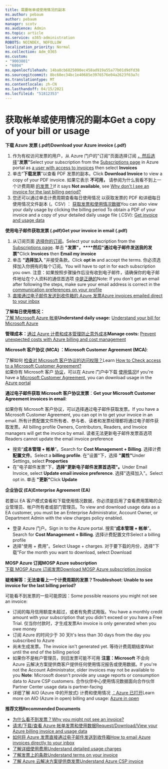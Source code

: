 ```yaml
---
title: 需要帐单或使用情况的副本
ms.author: pebaum
author: pebaum
manager: scotv
ms.audience: Admin
ms.topic: article
ms.service: o365-administration
ROBOTS: NOINDEX, NOFOLLOW
localization_priority: Normal
ms.collection: Adm_O365
ms.custom:
- "9003801"
- "6804"
ms.openlocfilehash: 14ba8cb6825090ec458ad919a55a77b01d9dfd38
ms.sourcegitcommit: 8bc60ec34bc1e40685e3976576e04a2623f63a7c
ms.translationtype: MT
ms.contentlocale: zh-CN
ms.lasthandoff: 04/15/2021
ms.locfileid: "51812353"
---
```

# <a name="get-a-copy-of-your-bill-or-usage"></a><span data-ttu-id="b3b7f-102">获取帐单或使用情况的副本</span><span class="sxs-lookup"><span data-stu-id="b3b7f-102">Get a copy of your bill or usage</span></span>

<span data-ttu-id="b3b7f-103">**下载 Azure 发票 (.pdf)**</span><span class="sxs-lookup"><span data-stu-id="b3b7f-103">**Download your Azure invoice (.pdf)**</span></span>

1. <span data-ttu-id="b3b7f-104">作为有权访问发票的用户，[](https://portal.azure.com/#blade/Microsoft_Azure_Billing/SubscriptionsBlade)从 Azure 门户的"订阅"页面选择订阅 [，然后选择](https://docs.microsoft.com/azure/cost-management-billing/manage/manage-billing-access?WT.mc_id=Portal-Microsoft_Azure_Support)"**发票"**</span><span class="sxs-lookup"><span data-stu-id="b3b7f-104">Select your subscription from the [Subscriptions page](https://portal.azure.com/#blade/Microsoft_Azure_Billing/SubscriptionsBlade) in Azure portal as [a user with access to invoices](https://docs.microsoft.com/azure/cost-management-billing/manage/manage-billing-access?WT.mc_id=Portal-Microsoft_Azure_Support) then select **Invoices**</span></span>
2. <span data-ttu-id="b3b7f-105">单击“**下载发票**”以查看 PDF 发票的副本。</span><span class="sxs-lookup"><span data-stu-id="b3b7f-105">Click **Download Invoice** to view a copy of your PDF invoice.</span></span> <span data-ttu-id="b3b7f-106">如果它表示 **不可用，** 请参阅为什么我看不到上一个计费周期 [的发票？](https://docs.microsoft.com/azure/cost-management-billing/manage/download-azure-invoice-daily-usage-date?WT.mc_id=Portal-Microsoft_Azure_Support#noinvoice)</span><span class="sxs-lookup"><span data-stu-id="b3b7f-106">If it says **Not available**, see [Why don't I see an invoice for the last billing period?](https://docs.microsoft.com/azure/cost-management-billing/manage/download-azure-invoice-daily-usage-date?WT.mc_id=Portal-Microsoft_Azure_Support#noinvoice)</span></span>
3. <span data-ttu-id="b3b7f-107">您还可以通过单击计费周期查看每日使用情况 以获取发票的 PDF 和详细每日使用情况文件副本 (。CSV) ： [获取发票和使用情况数据](https://docs.microsoft.com/azure/cost-management-billing/manage/download-azure-invoice-daily-usage-date?WT.mc_id=Portal-Microsoft_Azure_Support)</span><span class="sxs-lookup"><span data-stu-id="b3b7f-107">You can also view your daily usage by clicking the billing period To obtain a PDF of your invoice and a copy of your detailed daily usage file (.CSV): [Get invoice and usage data](https://docs.microsoft.com/azure/cost-management-billing/manage/download-azure-invoice-daily-usage-date?WT.mc_id=Portal-Microsoft_Azure_Support)</span></span>

<span data-ttu-id="b3b7f-108">**使用电子邮件获取发票 (.pdf)**</span><span class="sxs-lookup"><span data-stu-id="b3b7f-108">**Get your invoice in email (.pdf)**</span></span>

1. <span data-ttu-id="b3b7f-109">从订阅页面 [选择你的订阅](https://ms.portal.azure.com/#blade/Microsoft_Azure_Billing/SubscriptionsBlade)。</span><span class="sxs-lookup"><span data-stu-id="b3b7f-109">Select your subscription from the [Subscriptions page](https://ms.portal.azure.com/#blade/Microsoft_Azure_Billing/SubscriptionsBlade).</span></span> <span data-ttu-id="b3b7f-110">单击 **"发票"，\*\*\*\*然后"通过电子邮件发送我的发票"**</span><span class="sxs-lookup"><span data-stu-id="b3b7f-110">Click **Invoices** then **Email my invoice**</span></span>
2. <span data-ttu-id="b3b7f-111">单击 **"选择加入** "并接受条款。</span><span class="sxs-lookup"><span data-stu-id="b3b7f-111">Click **opt in** and accept the terms.</span></span> <span data-ttu-id="b3b7f-112">你必须选择加入你拥有的每个订阅。</span><span class="sxs-lookup"><span data-stu-id="b3b7f-112">You will have to opt in for each subscription you own.</span></span> <span data-ttu-id="b3b7f-113">注意：如果按照步骤操作后没有收到电子邮件，请确保你的电子邮件地址在个人资料的通信首选项 [中是正确的](https://account.windowsazure.com/profile)</span><span class="sxs-lookup"><span data-stu-id="b3b7f-113">Note: If you don't get an email after following the steps, make sure your email address is correct in the [communication preferences on your profile](https://account.windowsazure.com/profile)</span></span>
3. [<span data-ttu-id="b3b7f-114">直接通过电子邮件发送到收件箱的 Azure 发票</span><span class="sxs-lookup"><span data-stu-id="b3b7f-114">Azure invoices emailed direct to your inbox</span></span>](https://azure.microsoft.com/blog/azure-email-invoices/)

<span data-ttu-id="b3b7f-115">**了解每日使用情况：**  
[了解 Microsoft Azure 帐单](https://docs.microsoft.com/azure/cost-management-billing/understand/review-individual-bill?WT.mc_id=Portal-Microsoft_Azure_Support)</span><span class="sxs-lookup"><span data-stu-id="b3b7f-115">**Understand daily usage:** 
[Understand your bill for Microsoft Azure](https://docs.microsoft.com/azure/cost-management-billing/understand/review-individual-bill?WT.mc_id=Portal-Microsoft_Azure_Support)</span></span>  

<span data-ttu-id="b3b7f-116">**管理成本：**[通过 Azure 计费和成本管理防止意外成本](https://docs.microsoft.com/azure/cost-management-billing/manage/getting-started?WT.mc_id=Portal-Microsoft_Azure_Support)</span><span class="sxs-lookup"><span data-stu-id="b3b7f-116">**Manage costs:** [Prevent unexpected costs with Azure billing and cost management](https://docs.microsoft.com/azure/cost-management-billing/manage/getting-started?WT.mc_id=Portal-Microsoft_Azure_Support)</span></span>  

<span data-ttu-id="b3b7f-117">**Microsoft 客户协议 (MCA) ：**</span><span class="sxs-lookup"><span data-stu-id="b3b7f-117">**Microsoft Customer Agreement (MCA)**:</span></span>

<span data-ttu-id="b3b7f-118">了解如何  [检查对 Microsoft 客户协议的访问权限？](https://docs.microsoft.com/azure/cost-management-billing/manage/download-azure-invoice-daily-usage-date?WT.mc_id=Portal-Microsoft_Azure_Support#check-access-to-a-microsoft-customer-agreement)</span><span class="sxs-lookup"><span data-stu-id="b3b7f-118">Learn  [How to Check access to a Microsoft Customer Agreement?](https://docs.microsoft.com/azure/cost-management-billing/manage/download-azure-invoice-daily-usage-date?WT.mc_id=Portal-Microsoft_Azure_Support#check-access-to-a-microsoft-customer-agreement)</span></span>  
<span data-ttu-id="b3b7f-119">如果你有 Microsoft 客户 [协议](https://docs.microsoft.com/azure/cost-management-billing/manage/download-azure-invoice-daily-usage-date?WT.mc_id=Portal-Microsoft_Azure_Support#check-access-to-a-microsoft-customer-agreement)，可以在 Azure 门户中下载 [使用情况](https://portal.azure.com/)</span><span class="sxs-lookup"><span data-stu-id="b3b7f-119">If you're have a [Microsoft Customer Agreement](https://docs.microsoft.com/azure/cost-management-billing/manage/download-azure-invoice-daily-usage-date?WT.mc_id=Portal-Microsoft_Azure_Support#check-access-to-a-microsoft-customer-agreement), you can download usage in the [Azure portal](https://portal.azure.com/)</span></span>

<span data-ttu-id="b3b7f-120">**通过电子邮件获取 Microsoft 客户协议发票**：</span><span class="sxs-lookup"><span data-stu-id="b3b7f-120">**Get your Microsoft Customer Agreement invoices in email**:</span></span>

<span data-ttu-id="b3b7f-121">如果你有 Microsoft 客户协议，可以选择通过电子邮件获取发票。</span><span class="sxs-lookup"><span data-stu-id="b3b7f-121">If you have a Microsoft Customer Agreement, you can opt in to get your invoice in an email.</span></span> <span data-ttu-id="b3b7f-122">所有计费配置文件所有者、参与者、读者和发票经理都将通过电子邮件获取发票。</span><span class="sxs-lookup"><span data-stu-id="b3b7f-122">All billing profile Owners, Contributors, Readers, and Invoice managers will get the invoice by email.</span></span> <span data-ttu-id="b3b7f-123">读者无法更新电子邮件发票首选项</span><span class="sxs-lookup"><span data-stu-id="b3b7f-123">Readers cannot update the email invoice preference</span></span>

- <span data-ttu-id="b3b7f-124">搜索“**成本管理 + 帐单**”。</span><span class="sxs-lookup"><span data-stu-id="b3b7f-124">Search for **Cost Management + Billing**.</span></span> <span data-ttu-id="b3b7f-125">选择计费 **配置文件**。</span><span class="sxs-lookup"><span data-stu-id="b3b7f-125">Select a **billing profile**.</span></span> <span data-ttu-id="b3b7f-126">在"设置"下，选择 **"属性"**</span><span class="sxs-lookup"><span data-stu-id="b3b7f-126">Under Settings, select **Properties**</span></span>
- <span data-ttu-id="b3b7f-127">在"电子邮件发票"下，**选择"更新电子邮件发票首选项"。**</span><span class="sxs-lookup"><span data-stu-id="b3b7f-127">Under Email Invoice, select **Update email invoice preference**.</span></span> <span data-ttu-id="b3b7f-128">选择"选择加入"。</span><span class="sxs-lookup"><span data-stu-id="b3b7f-128">Select opt in.</span></span> <span data-ttu-id="b3b7f-129">单击 **"更新"**</span><span class="sxs-lookup"><span data-stu-id="b3b7f-129">Click **Update**</span></span>

<span data-ttu-id="b3b7f-130">**企业协议 (EA)**</span><span class="sxs-lookup"><span data-stu-id="b3b7f-130">**Enterprise Agreement (EA)**</span></span>

<span data-ttu-id="b3b7f-131">若要以 EA 客户模式查看和下载使用情况数据，你必须是启用了查看费用策略的企业管理员、帐户所有者或部门管理员。</span><span class="sxs-lookup"><span data-stu-id="b3b7f-131">To view and download usage data as a EA customer, you must be an Enterprise Administrator, Account Owner, or Department Admin with the view charges policy enabled.</span></span>

- <span data-ttu-id="b3b7f-132">登录 Azure 门户。</span><span class="sxs-lookup"><span data-stu-id="b3b7f-132">Sign in to the Azure portal.</span></span> <span data-ttu-id="b3b7f-133">搜索“**成本管理 + 帐单**”。</span><span class="sxs-lookup"><span data-stu-id="b3b7f-133">Search for **Cost Management + Billing**.</span></span> <span data-ttu-id="b3b7f-134">选择计费配置文件</span><span class="sxs-lookup"><span data-stu-id="b3b7f-134">Select a billing profile</span></span>
- <span data-ttu-id="b3b7f-135">选择"使用 + 费用"。</span><span class="sxs-lookup"><span data-stu-id="b3b7f-135">Select Usage + charges.</span></span> <span data-ttu-id="b3b7f-136">对于要下载的月份，选择"下载"</span><span class="sxs-lookup"><span data-stu-id="b3b7f-136">For the month you want to download, select Download</span></span>

<span data-ttu-id="b3b7f-137">**MOSP Azure 订阅**</span><span class="sxs-lookup"><span data-stu-id="b3b7f-137">**MOSP Azure subscription**</span></span>  
[<span data-ttu-id="b3b7f-138">下载 MOSP Azure 订阅发票</span><span class="sxs-lookup"><span data-stu-id="b3b7f-138">Download MOSP Azure subscription invoice</span></span>](https://docs.microsoft.com/azure/cost-management-billing/understand/download-azure-invoice?WT.mc_id=Portal-Microsoft_Azure_Support#download-your-mosp-azure-subscription-invoice)

<span data-ttu-id="b3b7f-139">**疑难解答：无法查看上一个计费周期的发票？**</span><span class="sxs-lookup"><span data-stu-id="b3b7f-139">**Troubleshoot: Unable to see invoice for the last billing period?**</span></span>

<span data-ttu-id="b3b7f-140">可能看不到发票的一些可能原因：</span><span class="sxs-lookup"><span data-stu-id="b3b7f-140">Some possible reasons you might not see an invoice:</span></span>

- <span data-ttu-id="b3b7f-141">订阅的每月信用额度未超过，或者有免费试用版。</span><span class="sxs-lookup"><span data-stu-id="b3b7f-141">You have a monthly credit amount with your subscription that you didn't exceed or you have a Free Trial.</span></span> <span data-ttu-id="b3b7f-142">仅当你付款时，才生成发票</span><span class="sxs-lookup"><span data-stu-id="b3b7f-142">An invoice is only generated when you owe money</span></span>
- <span data-ttu-id="b3b7f-143">订阅 Azure 的时间少于 30 天</span><span class="sxs-lookup"><span data-stu-id="b3b7f-143">It's less than 30 days from the day you subscribed to Azure</span></span>
- <span data-ttu-id="b3b7f-144">尚未生成发票。</span><span class="sxs-lookup"><span data-stu-id="b3b7f-144">The invoice isn't generated yet.</span></span> <span data-ttu-id="b3b7f-145">等待计费周期结束</span><span class="sxs-lookup"><span data-stu-id="b3b7f-145">Wait until the end of the billing period</span></span>
- <span data-ttu-id="b3b7f-146">如果你不是帐户管理员，则旧发票可能不可用 **注意：Microsoft** 不会向 Azure 云解决方案提供商客户提供任何使用情况报告或使用数据。</span><span class="sxs-lookup"><span data-stu-id="b3b7f-146">If you're not the Account Administrator, older invoices may not be available to you **Note**: Microsoft doesn't provide any usage reports or consumption data to Azure CSP customers.</span></span> <span data-ttu-id="b3b7f-147">合作伙伴中心使用情况数据面向合作伙伴</span><span class="sxs-lookup"><span data-stu-id="b3b7f-147">Partner Center usage data is partner-facing</span></span>
- <span data-ttu-id="b3b7f-148">详细了解 AIO (Azure 中的开放式) 计费和使用情况 [：Azure 已打开](https://azure.microsoft.com/offers/ms-azr-0111p/)</span><span class="sxs-lookup"><span data-stu-id="b3b7f-148">Learn more on AIO (Azure in open) billing and usage: [Azure in open](https://azure.microsoft.com/offers/ms-azr-0111p/)</span></span>

<span data-ttu-id="b3b7f-149">**推荐文档**</span><span class="sxs-lookup"><span data-stu-id="b3b7f-149">**Recommended Documents**</span></span>

- [<span data-ttu-id="b3b7f-150">为什么看不到发票？</span><span class="sxs-lookup"><span data-stu-id="b3b7f-150">Why you might not see an invoice?</span></span>](https://docs.microsoft.com/azure/cost-management-billing/understand/download-azure-invoice?WT.mc_id=Portal-Microsoft_Azure_Support#noinvoice)
- [<span data-ttu-id="b3b7f-151">请求/下载/查看 Azure 帐单发票和使用数据</span><span class="sxs-lookup"><span data-stu-id="b3b7f-151">Request/Download/View your Azure billing invoice and usage data</span></span>](https://docs.microsoft.com/azure/cost-management-billing/manage/download-azure-invoice-daily-usage-date?WT.mc_id=Portal-Microsoft_Azure_Support)
- [<span data-ttu-id="b3b7f-152">如何将 Azure 发票直接通过电子邮件发送到收件箱</span><span class="sxs-lookup"><span data-stu-id="b3b7f-152">How to email Azure invoices directly to your inbox</span></span>](https://docs.microsoft.com/azure/cost-management-billing/manage/download-azure-invoice-daily-usage-date?WT.mc_id=Portal-Microsoft_Azure_Support)
- [<span data-ttu-id="b3b7f-153">了解详细使用费用</span><span class="sxs-lookup"><span data-stu-id="b3b7f-153">Understand detailed usage charges</span></span>](https://docs.microsoft.com/azure/cost-management-billing/understand/review-individual-bill?WT.mc_id=Portal-Microsoft_Azure_Support#csv)
- [<span data-ttu-id="b3b7f-154">了解发票上的条款</span><span class="sxs-lookup"><span data-stu-id="b3b7f-154">Understand terms on your invoice</span></span>](https://docs.microsoft.com/azure/cost-management-billing/understand/understand-invoice?WT.mc_id=Portal-Microsoft_Azure_Support)
- [<span data-ttu-id="b3b7f-155">了解 Azure 云解决方案提供商发票</span><span class="sxs-lookup"><span data-stu-id="b3b7f-155">Understand Azure CSP invoice</span></span>](https://docs.microsoft.com/partner-center/azure-plan-lp?WT.mc_id=Portal-Microsoft_Azure_Support)
